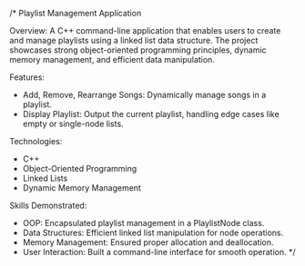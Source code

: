 /*
Playlist Management Application

Overview:
A C++ command-line application that enables users to create and manage playlists using a linked list data structure. 
The project showcases strong object-oriented programming principles, dynamic memory management, and efficient data manipulation.

Features:
- Add, Remove, Rearrange Songs: Dynamically manage songs in a playlist.
- Display Playlist: Output the current playlist, handling edge cases like empty or single-node lists.

Technologies:
- C++
- Object-Oriented Programming
- Linked Lists
- Dynamic Memory Management

Skills Demonstrated:
- OOP: Encapsulated playlist management in a PlaylistNode class.
- Data Structures: Efficient linked list manipulation for node operations.
- Memory Management: Ensured proper allocation and deallocation.
- User Interaction: Built a command-line interface for smooth operation.
*/
